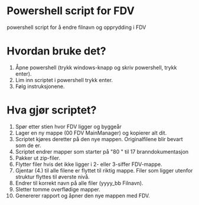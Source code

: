 # Powershell script for FDV
powershell script for å endre filnavn og opprydding i FDV

# Hvordan bruke det?
1. Åpne powershell (trykk windows-knapp og skriv powershell, trykk enter).
2. Lim inn scriptet i powershell trykk enter.
3. Følg instruksjonene.

# Hva gjør scriptet?
1. Spør etter stien hvor FDV ligger og byggeår
2. Lager en ny mappe (00 FDV MainManager) og kopierer alt dit. 
3. Scriptet kjøres deretter på den nye mappen. Originalfilene blir bevart som de er.
4. Scriptet endrer mapper som starter på "80 " til 17 branndokumentasjon
5. Pakker ut zip-filer.
6. Flytter filer hvis det ikke ligger i 2- eller 3-siffer FDV-mappe.
7. Gjentar (4.) til alle filene er flyttet til riktig mappe. Filer som ligger utenfor struktur flyttes til øverste nivå.
8. Endrer til korrekt navn på alle filer (yyyy_bb Filnavn).
9. Sletter tomme overflødige mapper.
10. Genererer rapport og åpner den nye mappen med FDV.
